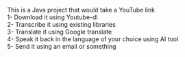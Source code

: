 This is a Java project that would take a YouTube link <br/>
1- Download it using Youtube-dl <br/>
2- Transcribe it using existing libraries <br/>
3- Translate it using Google translate <br/>
4- Speak it back in the language of your choice using AI tool <br/>
5- Send it using an email or something <br/>
